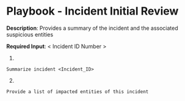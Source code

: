 # Playbook - Incident Initial Review 

**Description**: Provides a summary of the incident and the associated suspicious entities

**Required Input**: < Incident ID Number >

1. 
 ```
Summarize incident <Incident_ID>
 ```
2.  
 ```
Provide a list of impacted entities of this incident
 ```